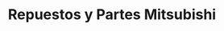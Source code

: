 ---
title: "Repuestos y Partes Mitsubishi"
url: /san-jose/repuestos-y-partes-mitsubishi/
shop: Autoteile
---